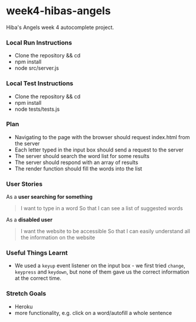 # week4-hibas-angels

Hiba's Angels week 4 autocomplete project.

### Local Run Instructions
- Clone the repository && cd
- npm install
- node src/server.js

### Local Test Instructions
- Clone the repository && cd
- npm install
- node tests/tests.js

### Plan
- Navigating to the page with the browser should request index.html from the server
- Each letter typed in the input box should send a request to the server
- The server should search the word list for some results
- The server should respond with an array of results
- The render function should fill the words into the list

### User Stories
As a **user searching for something**
> I want to type in a word
> So that I can see a list of suggested words

As a **disabled user**
> I want the website to be accessible
> So that I can easily understand all the information on the website

### Useful Things Learnt
- We used a `keyup` event listener on the input box - we first tried `change`, `keypress` and `keydown`, but none of them gave us the correct information at the correct time.

### Stretch Goals
- Heroku
- more functionality, e.g. click on a word/autofill a whole sentence
